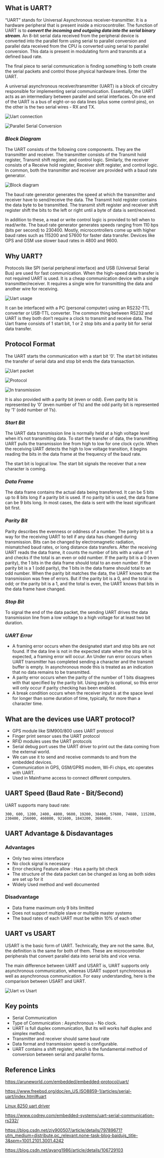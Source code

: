 
## What is UART?

“UART” stands for Universal Asynchronous receiver-transmitter. It is a hardware peripheral that is present inside a microcontroller. The function of UART is to ***convert the incoming and outgoing data into the serial binary stream***. An 8-bit serial data received from the peripheral device is converted into the parallel form using serial to parallel conversion and parallel data received from the CPU is converted using serial to parallel conversion. This data is present in modulating form and transmits at a defined baud rate.

The final piece to serial communication is finding something to both create the serial packets and control those physical hardware lines. Enter the UART.

A universal asynchronous receiver/transmitter (UART) is a block of circuitry responsible for implementing serial communication. Essentially, the UART acts as an intermediary between parallel and serial interfaces. On one end of the UART is a bus of eight-or-so data lines (plus some control pins), on the other is the two serial wires - RX and TX.

![Uart connection](https://img-blog.csdnimg.cn/20181225114440688.jpg?x-oss-process=image/watermark,type_ZmFuZ3poZW5naGVpdGk,shadow_10,text_aHR0cHM6Ly9ibG9nLmNzZG4ubmV0L3N0ZXJubHljb3Jl,size_16,color_FFFFFF,t_70)

![Parallel Serial Conversion](https://cdn.sparkfun.com/assets/d/1/f/5/b/50e1cf30ce395fb227000000.png)

### *Block Diagram*

The UART consists of the following core components. They are the transmitter and receiver. The transmitter consists of the Transmit hold register, Transmit shift register, and control logic. Similarly, the receiver consists of a Receive hold register, Receiver shift register, and control logic. In common, both the transmitter and receiver are provided with a baud rate generator.

![Block diagram](https://www.codrey.com/wp-content/uploads/2017/10/UART-Block-Diagram.png)

The baud rate generator generates the speed at which the transmitter and receiver have to send/receive the data. The Transmit hold register contains the data byte to be transmitted. The transmit shift register and receiver shift register shift the bits to the left or right until a byte of data is sent/received.

In addition to these, a read or write control logic is provided to tell when to read/write. The baud rate generator generates speeds ranging from 110 bps (bits per second) to 230400. Mostly, microcontrollers come up with higher baud rates such as 115200 and 57600 for faster data transfer. Devices like GPS and GSM use slower baud rates in 4800 and 9600.

## Why UART?

Protocols like SPI (serial peripheral interface) and USB (Universal Serial Bus) are used for fast communication. When the high-speed data transfer is not required UART is used. It is a cheap communication device with a single transmitter/receiver. It requires a single wire for transmitting the data and another wire for receiving.

![Uart usage](https://www.codrey.com/wp-content/uploads/2017/10/UART-Interface.png)

It can be interfaced with a PC (personal computer) using an RS232-TTL converter or USB-TTL converter. The common thing between RS232 and UART is they both don’t require a clock to transmit and receive data. The Uart frame consists of 1 start bit, 1 or 2 stop bits and a parity bit for serial data transfer.

## Protocol Format

The UART starts the communication with a start bit ‘0’. The start bit initiates the transfer of serial data and stop bit ends the data transaction.

![Uart packet](https://www.codrey.com/wp-content/uploads/2017/10/UART-Protocol-format.png)

![Protocol](https://img-blog.csdnimg.cn/20181226094646598.png)

![In transmission](https://img-blog.csdnimg.cn/20181226100234335.png)

It is also provided with a parity bit (even or odd). Even parity bit is represented by ‘0’ (even number of 1’s) and the odd parity bit is represented by ‘1’ (odd number of 1’s).

### *Start Bit*
The UART data transmission line is normally held at a high voltage level when it’s not transmitting data. To start the transfer of data, the transmitting UART pulls the transmission line from high to low for one clock cycle. When the receiving UART detects the high to low voltage transition, it begins reading the bits in the data frame at the frequency of the baud rate.

The start bit is logical low. The start bit signals the receiver that a new character is coming.
 

### *Data Frame*
The data frame contains the actual data being transferred. It can be 5 bits up to 8 bits long if a parity bit is used. If no parity bit is used, the data frame can be 9 bits long. In most cases, the data is sent with the least significant bit first.
 

### *Parity Bit*
Parity describes the evenness or oddness of a number. The parity bit is a way for the receiving UART to tell if any data has changed during transmission. Bits can be changed by electromagnetic radiation, mismatched baud rates, or long distance data transfers. After the receiving UART reads the data frame, it counts the number of bits with a value of 1 and checks if the total is an even or odd number. If the parity bit is a 0 (even parity), the 1 bits in the data frame should total to an even number. If the parity bit is a 1 (odd parity), the 1 bits in the data frame should total to an odd number. When the parity bit matches the data, the UART knows that the transmission was free of errors. But if the parity bit is a 0, and the total is odd; or the parity bit is a 1, and the total is even, the UART knows that bits in the data frame have changed.

### *Stop Bit*
To signal the end of the data packet, the sending UART drives the data transmission line from a low voltage to a high voltage for at least two bit duration.

### *UART Error*
* A framing error occurs when the designated start and stop bits are not found. If the data line is not in the expected state when the stop bit is expected, a framing error will occur.
An Under run error occurs when UART transmitter has completed sending a character and the transmit buffer is empty. In asynchronous mode this is treated as an indication that no data remains to be transmitted.
* A parity error occurs when the parity of the number of 1 bits disagrees with that specified by the parity bit. Using parity is optional, so this error will only occur if parity checking has been enabled.
* A break condition occurs when the receiver input is at the space level for longer than some duration of time, typically, for more than a character time.

## What are the devices use UART protocol?

* GPS module like SIM900/800 uses UART protocol
* Finger print sensor uses the UART protocol
* RFID modules uses the UART protocols
* Serial debug port uses the UART driver to print out the data coming from the external world.
* We can use it to send and receive commands to and from the embedded devices.
* Communication in GPS, GSM/GPRS modem, Wi-Fi chips, etc operates with UART.
* Used in Mainframe access to connect different computers.

## UART Speed (Baud Rate - Bit/Second)
UART supports many baud rate:

    300, 600, 1200, 2400, 4800, 9600, 19200, 38400, 57600, 74880, 115200, 230400, 256000, 460800, 921600, 1843200, 3686400.

## UART Advantage & Disdavantages
### Advantages

* Only two wires intereface
* No clock signal is necessary
* Error checking Feature allow : Has a parity bit check
* The structure of the data packet can be changed as long as both sides are set up for it
* Widely Used method and well documented

### Disadvantage

* Data frame maximum only 9 bits limitted
* Does not support multiple slave or multiple master systems
* The baud rates of each UART must be within 10% of each other

## UART vs USART
USART is the basic form of UART. Technically, they are not the same. But, the definition is the same for both of them. These are microcontroller peripherals that convert parallel data into serial bits and vice versa.

The main difference between UART and USART is, UART supports only asynchronous communication, whereas USART support synchronous as well as asynchronous communication. For easy understanding, here is the comparison between USART and UART.

![Uart vs Usart](images/uart_vs_usart.png)

## Key points
* Serial Communication
* Type of Communication : Asynchronous - No clock.
* UART is full duplex communication, But its will works half duplex and simplex method.
* Transmitter and receiver should same baud rate
* Data format and transmission speed is configurable.
* UART contains a shift register, which is the fundamental method of conversion between serial and parallel forms.

## Reference Links

https://aruneworld.com/embedded/embedded-protocol/uart/

https://www.freebsd.org/doc/en_US.ISO8859-1/articles/serial-uart/index.html#uart

[Linux 8250 uart driver](https://elixir.bootlin.com/linux/v5.6.19/source/drivers/tty/serial/8250)

https://www.codrey.com/embedded-systems/uart-serial-communication-rs232/

https://blog.csdn.net/zjy900507/article/details/79789671?utm_medium=distribute.pc_relevant.none-task-blog-baidujs_title-3&spm=1001.2101.3001.4242

https://blog.csdn.net/ayang1986/article/details/106729103

